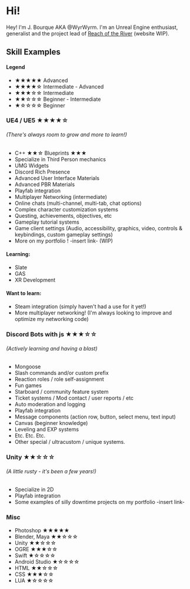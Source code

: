 # **Hi!**
Hey! I'm J. Bourque AKA @WyrWyrm. I'm an Unreal Engine enthusiast, generalist and the project lead of [Reach of the River](https://reachoftheriver.com) (website WIP).

## **Skill Examples**
#### Legend
- ★★★★★ Advanced
- ★★★★☆ Intermediate - Advanced
- ★★★☆☆ Intermediate
- ★★☆☆☆ Beginner - Intermediate
- ★☆☆☆☆ Beginner

### UE4 / UE5 ★★★★☆
###### (There's always room to grow and more to learn!)
- C++ ★★☆ Blueprints ★★★
- Specialize in Third Person mechanics
- UMG Widgets
- Discord Rich Presence
- Advanced User Interface Materials
- Advanced PBR Materials
- Playfab integration
- Multiplayer Networking (intermediate)
- Online chats (multi-channel, multi-tab, chat options)
- Complex character customization systems
- Questing, achievements, objectives, etc
- Gameplay tutorial systems
- Game client settings (Audio, accessibility, graphics, video, controls & keybindings, custom gameplay settings)
- More on my portfolio ! -insert link- (WIP)

#### Learning:
- Slate
- GAS
- XR Development

#### Want to learn:
- Steam integration (simply haven't had a use for it yet!)
- More multiplayer networking! (I'm always looking to improve and optimize my networking code)

### Discord Bots with js ★★★☆☆
###### (Actively learning and having a blast)
- Mongoose
- Slash commands and/or custom prefix
- Reaction roles / role self-assignment
- Fun games
- Starboard / community feature system
- Ticket systems / Mod contact / user reports / etc
- Auto moderation and logging
- Playfab integration
- Message components (action row, button, select menu, text input)
- Canvas (beginner knowledge)
- Leveling and EXP systems
- Etc. Etc. Etc.
- Other special / ultracustom / unique systems.

### Unity ★★☆☆☆
###### (A little rusty - it's been a few years!)
- Specialize in 2D
- Playfab integration
- Some examples of silly downtime projects on my portfolio -insert link-

### Misc
- Photoshop ★★★★★
- Blender, Maya ★★☆☆☆
- Unity ★★☆☆☆
- OGRE ★★★☆☆
- Swift ★☆☆☆☆
- Android Studio ★☆☆☆☆
- HTML ★★☆☆☆
- CSS ★★★☆☆
- LUA ★☆☆☆☆
